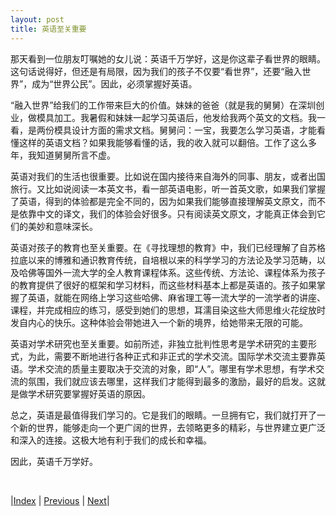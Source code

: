 ```yaml
---
layout: post
title: 英语至关重要
---
```


那天看到一位朋友叮嘱她的女儿说：英语千万学好，这是你这辈子看世界的眼睛。这句话说得好，但还是有局限，因为我们的孩子不仅要“看世界”，还要“融入世界”，成为“世界公民”。因此，必须掌握好英语。

“融入世界”给我们的工作带来巨大的价值。妹妹的爸爸（就是我的舅舅）在深圳创业，做模具加工。我暑假和妹妹一起学习英语后，他发给我两个英文的文档。我一看，是两份模具设计方面的需求文档。舅舅问：一宝，我要怎么学习英语，才能看懂这样的英语文档？如果我能够看懂的话，我的收入就可以翻倍。工作了这么多年，我知道舅舅所言不虚。

英语对我们的生活也很重要。比如说在国内接待来自海外的同事、朋友，或者出国旅行。又比如说阅读一本英文书，看一部英语电影，听一首英文歌，如果我们掌握了英语，得到的体验都是完全不同的，因为如果我们能够直接理解英文原文，而不是依靠中文的译文，我们的体验会好很多。只有阅读英文原文，才能真正体会到它们的美妙和意味深长。

英语对孩子的教育也至关重要。在《寻找理想的教育》中，我们已经理解了自苏格拉底以来的博雅和通识教育传统，自培根以来的科学学习的方法论及学习范畴，以及哈佛等国外一流大学的全人教育课程体系。这些传统、方法论、课程体系为孩子的教育提供了很好的框架和学习材料，而这些材料基本上都是英语的。孩子如果掌握了英语，就能在网络上学习这些哈佛、麻省理工等一流大学的一流学者的讲座、课程，并完成相应的练习，感受到她们的思想，耳濡目染这些大师思维火花绽放时发自内心的快乐。这种体验会带她进入一个新的境界，给她带来无限的可能。

英语对学术研究也至关重要。如前所述，非独立批判性思考是学术研究的主要形式，为此，需要不断地进行各种正式和非正式的学术交流。国际学术交流主要靠英语。学术交流的质量主要取决于交流的对象，即“人”。哪里有学术思想，有学术交流的氛围，我们就应该去哪里，这样我们才能得到最多的激励，最好的启发。这就是做学术研究要掌握好英语的原因。

总之，英语是最值得我们学习的。它是我们的眼睛。一旦拥有它，我们就打开了一个新的世界，能够走向一个更广阔的世界，去领略更多的精彩，与世界建立更广泛和深入的连接。这极大地有利于我们的成长和幸福。

因此，英语千万学好。

<br/>

|[Index](../../) | [Previous](0-0-intro) | [Next](1-0-problem)|